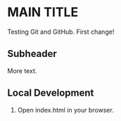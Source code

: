 # MAIN TITLE

Testing Git and GitHub. First change!

## Subheader

More text.

## Local Development

1. Open index.html in your browser.